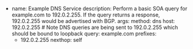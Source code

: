   - name: Example DNS Service
    description: Perform a basic SOA query for example.com to 192.0.2.255. If the query returns a response, 192.0.2.255 would be advertised with BGP.
    args:
      method: dns
      host: 192.0.2.255 # Note DNS queries are being sent to 192.0.2.255 which should be bound to loopback
      query: example.com
    prefixes:
      - 192.0.2.255
    nexthop: self
